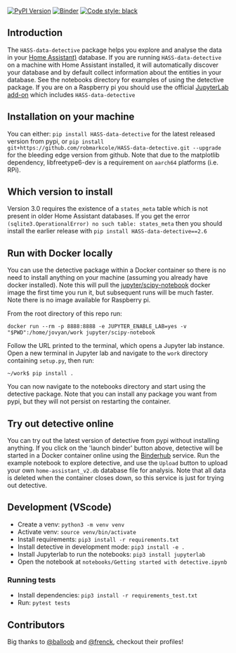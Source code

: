 [![PyPI Version](https://img.shields.io/pypi/v/HASS-data-detective.svg)](https://pypi.org/project/HASS-data-detective/)
[![Binder](https://mybinder.org/badge_logo.svg)](https://mybinder.org/v2/gh/robmarkcole/HASS-data-detective/master?filepath=notebooks)
[![Code style: black](https://img.shields.io/badge/code%20style-black-000000.svg)](https://github.com/ambv/black)

## Introduction
The `HASS-data-detective` package helps you explore and analyse the data in your [Home Assistant)](https://www.home-assistant.io/) database. If you are running `HASS-data-detective` on a machine with Home Assistant installed, it will automatically discover your database and by default collect information about the entities in your database. See the notebooks directory for examples of using the detective package. If you are on a Raspberry pi you should use the official [JupyterLab add-on](https://data.home-assistant.io/docs/quick-start/) which includes `HASS-data-detective`

## Installation on your machine
You can either: `pip install HASS-data-detective` for the latest released version from pypi, or `pip install git+https://github.com/robmarkcole/HASS-data-detective.git --upgrade` for the bleeding edge version from github. Note that due to the matplotlib dependency, libfreetype6-dev is a requirement on `aarch64` platforms (i.e. RPi).

## Which version to install
Version 3.0 requires the existence of a `states_meta` table which is not present in older Home Assistant databases. If you get the error `(sqlite3.OperationalError) no such table: states_meta` then you should install the earlier release with `pip install HASS-data-detective==2.6`

## Run with Docker locally
You can use the detective package within a Docker container so there is no need to install anything on your machine (assuming you already have docker installed). Note this will pull the [jupyter/scipy-notebook](https://github.com/jupyter/docker-stacks/blob/master/scipy-notebook/Dockerfile) docker image the first time you run it, but subsequent runs will be much faster. Note there is no image available for Raspberry pi.

From the root directory of this repo run:
```
docker run --rm -p 8888:8888 -e JUPYTER_ENABLE_LAB=yes -v "$PWD":/home/jovyan/work jupyter/scipy-notebook
```
Follow the URL printed to the terminal, which opens a Jupyter lab instance. Open a new terminal in Jupyter lab and navigate to the `work` directory containing `setup.py`, then run:
 ```
 ~/work$ pip install .
 ```
You can now navigate to the notebooks directory and start using the detective package. Note that you can install any package you want from pypi, but they will not persist on restarting the container.

## Try out detective online
You can try out the latest version of detective from pypi without installing anything. If you click on the 'launch binder' button above, detective will be started in a Docker container online using the [Binderhub](https://binderhub.readthedocs.io) service. Run the example notebook to explore detective, and use the `Upload` button to upload your own `home-assistant_v2.db` database file for analysis. Note that all data is deleted when the container closes down, so this service is just for trying out detective.

## Development (VScode)
* Create a venv: `python3 -m venv venv`
* Activate venv: `source venv/bin/activate`
* Install requirements: `pip3 install -r requirements.txt`
* Install detective in development mode: `pip3 install -e .`
* Install Jupyterlab to run the notebooks: `pip3 install jupyterlab`
* Open the notebook at `notebooks/Getting started with detective.ipynb`

### Running tests
* Install dependencies: `pip3 install -r requirements_test.txt`
* Run: `pytest tests`

## Contributors
Big thanks to [@balloob](https://github.com/balloob) and [@frenck](https://github.com/frenck), checkout their profiles!
